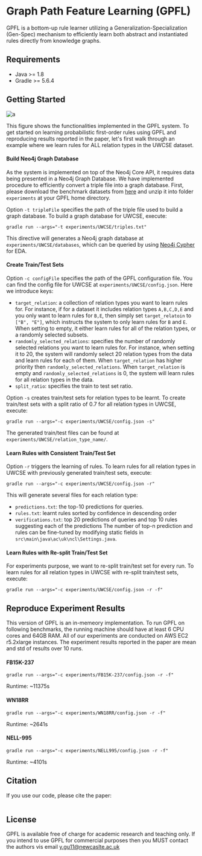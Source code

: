 # Graph Path Feature Learning (GPFL)

GPFL is a bottom-up rule learner utilizing a Generalization-Specialization (Gen-Spec) mechanism to efficiently learn both abstract and instantiated rules directly from knowledge graphs.

## Requirements
- Java >= 1.8
- Gradle >= 5.6.4

## Getting Started
![a](https://www.dropbox.com/s/d47mh2bn7t4n7rw/GPFL-Overview.png?raw=1)

This figure shows the functionalities implemented in the GPFL system. To get started on learning probabilistic first-order rules using GPFL and reproducing results reported in the paper, let's first walk through an example where we learn rules for ALL relation types in the UWCSE dataset.

#### Build Neo4j Graph Database
As the system is implemented on top of the Neo4j Core API, it requires data being presented in a Neo4j Graph Database. We have implemented procedure to efficiently convert a triple file into a graph database. First, please download the benchmark datasets from [here](https://www.dropbox.com/s/hbgih3juiuoj34e/GPFL-Benchmarks.zip?dl=1) and unzip it into folder `experiments` at your GPFL home directory. 

Option `-t tripleFile` specifies the path of the triple file used to build a graph database. To build a graph database for UWCSE, execute:
```
gradle run --args="-t experiments/UWCSE/triples.txt"
```
This directive will generates a Neo4j graph database at `experiments/UWCSE/databases`, which can be queried by using [Neo4j Cypher](https://neo4j.com/download/) for EDA.

#### Create Train/Test Sets
Option `-c configFile` specifies the path of the GPFL configuration file. You can find the config file for UWCSE at `experiments/UWCSE/config.json`. Here we introduce keys:
- `target_relation`: a collection of relation types you want to learn rules for. For instance, if for a dataset it includes relation types `A,B,C,D,E` and you only want to learn rules for `B,E`, then simply set `target_relatoin` to `["B", "E"]`, which instructs the system to only learn rules for `B` and `E`. When setting to empty, it either learn rules for all of the relation types, or a randomly selected subsets.
- `randomly_selected_relations`: specifies the number of randomly selected relations you want to learn rules for. For instance, when setting it to 20, the system will randomly select 20 relation types from the data and learn rules for each of them. When `target_relation` has higher priority then `randomly_selected_relations`. When `target_relation` is empty and `randomly_selected_relations` is 0, the system will learn rules for all relation types in the data.
- `split_ratio`: specifies the train to test set ratio.

Option `-s` creates train/test sets for relation types to be learnt. To create train/test sets with a split ratio of 0.7 for all relation types in UWCSE, execute: 
```
gradle run --args="-c experiments/UWCSE/config.json -s"
```
The generated train/test files can be found at `experiments/UWCSE/relation_type_name/`.

#### Learn Rules with Consistent Train/Test Set
Option `-r` triggers the learning of rules. To learn rules for all relation types in UWCSE with previously generated train/test sets, execute:
```
gradle run --args="-c experiments/UWCSE/config.json -r"
```
This will generate several files for each relation type:
- `predictions.txt`: the top-10 predictions for queries.
- `rules.txt`: learnt rules sorted by confidence in descending order
- `verifications.txt`: top 20 predictions of queries and top 10 rules suggesting each of the predictions
The number of top-n prediction and rules can be fine-tuned by modifying static fields in `src\main\java\ac\uk\ncl\Settings.java`.

#### Learn Rules with Re-split Train/Test Set
For experiments purpose, we want to re-split train/test set for every run. To learn rules for all relation types in UWCSE with re-split train/test sets, execute:
```
gradle run --args="-c experiments/UWCSE/config.json -r -f"
```

## Reproduce Experiment Results
This version of GPFL is an in-memeory implementation. To run GPFL on following benchmarks, the running machine should have at least 6 CPU cores and 64GB RAM. All of our experiments are conducted on AWS EC2 r5.2xlarge instances. The experiment results reported in the paper are mean and std of results over 10 runs.

#### FB15K-237
```
gradle run --args="-c experiments/FB15K-237/config.json -r -f"
```
Runtime: ~11375s

#### WN18RR
```
gradle run --args="-c experiments/WN18RR/config.json -r -f"
```
Runtime: ~2641s

#### NELL-995
```
gradle run --args="-c experiments/NELL995/config.json -r -f"
```
Runtime: ~4101s

## Citation
If you use our code, please cite the paper:
```
```

## License
GPFL is available free of charge for academic research and teaching only. If you intend to use GPFL for commercial purposes then you MUST contact the authors vis email y.gu11@newcaslte.ac.uk 

